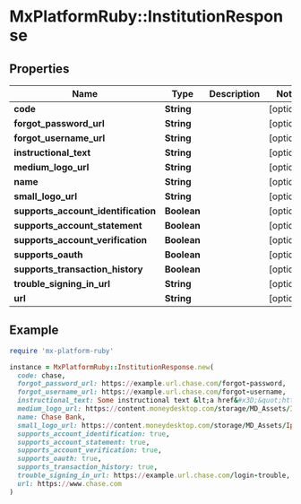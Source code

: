 # MxPlatformRuby::InstitutionResponse

## Properties

| Name | Type | Description | Notes |
| ---- | ---- | ----------- | ----- |
| **code** | **String** |  | [optional] |
| **forgot_password_url** | **String** |  | [optional] |
| **forgot_username_url** | **String** |  | [optional] |
| **instructional_text** | **String** |  | [optional] |
| **medium_logo_url** | **String** |  | [optional] |
| **name** | **String** |  | [optional] |
| **small_logo_url** | **String** |  | [optional] |
| **supports_account_identification** | **Boolean** |  | [optional] |
| **supports_account_statement** | **Boolean** |  | [optional] |
| **supports_account_verification** | **Boolean** |  | [optional] |
| **supports_oauth** | **Boolean** |  | [optional] |
| **supports_transaction_history** | **Boolean** |  | [optional] |
| **trouble_signing_in_url** | **String** |  | [optional] |
| **url** | **String** |  | [optional] |

## Example

```ruby
require 'mx-platform-ruby'

instance = MxPlatformRuby::InstitutionResponse.new(
  code: chase,
  forgot_password_url: https://example.url.chase.com/forgot-password,
  forgot_username_url: https://example.url.chase.com/forgot-username,
  instructional_text: Some instructional text &lt;a href&#x3D;&quot;https://example.url.chase.com/instructions&quot; id&#x3D;&quot;instructional_text&quot;&gt;for end users&lt;/a&gt;.,
  medium_logo_url: https://content.moneydesktop.com/storage/MD_Assets/Ipad%20Logos/100x100/default_100x100.png,
  name: Chase Bank,
  small_logo_url: https://content.moneydesktop.com/storage/MD_Assets/Ipad%20Logos/50x50/default_50x50.png,
  supports_account_identification: true,
  supports_account_statement: true,
  supports_account_verification: true,
  supports_oauth: true,
  supports_transaction_history: true,
  trouble_signing_in_url: https://example.url.chase.com/login-trouble,
  url: https://www.chase.com
)
```

